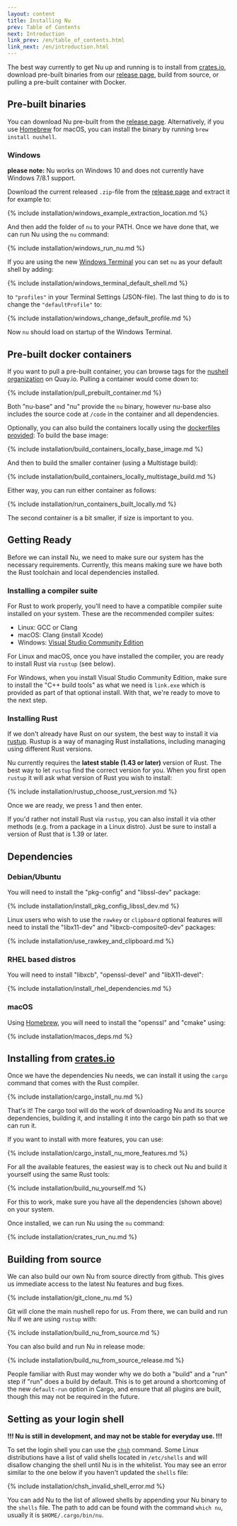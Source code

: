 ```yaml
---
layout: content
title: Installing Nu
prev: Table of Contents
next: Introduction
link_prev: /en/table_of_contents.html
link_next: /en/introduction.html
---
```


The best way currently to get Nu up and running is to install from [crates.io](https://crates.io), download pre-built binaries from our [release page](https://github.com/nushell/nushell/releases), build from source, or pulling a pre-built container with Docker.

## Pre-built binaries

You can download Nu pre-built from the [release page](https://github.com/nushell/nushell/releases). Alternatively, if you use [Homebrew](https://brew.sh/) for macOS, you can install the binary by running `brew install nushell`.

### Windows

**please note:** Nu works on Windows 10 and does not currently have Windows 7/8.1 support.

Download the current released `.zip`-file from the [release page](https://github.com/nushell/nushell/releases) and extract it for example to:

{% include installation/windows_example_extraction_location.md %}

And then add the folder of `nu` to your PATH. Once we have done that, we can run Nu using the `nu` command:

{% include installation/windows_run_nu.md %}

If you are using the new [Windows Terminal](https://github.com/microsoft/terminal) you can set `nu` as your default shell by adding:

{% include installation/windows_terminal_default_shell.md %}

to  `"profiles"` in your Terminal Settings (JSON-file). The last thing to do is to change the `"defaultProfile"` to:

{% include installation/windows_change_default_profile.md %}

Now `nu` should load on startup of the Windows Terminal.

## Pre-built docker containers

If you want to pull a pre-built container, you can browse tags for the [nushell organization](https://quay.io/organization/nushell)
on Quay.io. Pulling a container would come down to:

{% include installation/pull_prebuilt_container.md %}

Both "nu-base" and "nu" provide the `nu` binary, however nu-base also includes the source code at `/code`
in the container and all dependencies.

Optionally, you can also build the containers locally using the [dockerfiles provided](https://github.com/nushell/nushell/tree/master/docker):
To build the base image:

{% include installation/build_containers_locally_base_image.md %}

And then to build the smaller container (using a Multistage build):

{% include installation/build_containers_locally_multistage_build.md %}

Either way, you can run either container as follows:

{% include installation/run_containers_built_locally.md %}

The second container is a bit smaller, if size is important to you.

## Getting Ready

Before we can install Nu, we need to make sure our system has the necessary requirements. Currently, this means making sure we have both the Rust toolchain and local dependencies installed.

### Installing a compiler suite

For Rust to work properly, you'll need to have a compatible compiler suite installed on your system. These are the recommended compiler suites:

* Linux: GCC or Clang
* macOS: Clang (install Xcode)
* Windows: [Visual Studio Community Edition](https://visualstudio.microsoft.com/vs/community/)

For Linux and macOS, once you have installed the compiler, you are ready to install Rust via `rustup` (see below).

For Windows, when you install Visual Studio Community Edition, make sure to install the "C++ build tools" as what we need is `link.exe` which is provided as part of that optional install.  With that, we're ready to move to the next step.

### Installing Rust

If we don't already have Rust on our system, the best way to install it via [rustup](https://rustup.rs/). Rustup is a way of managing Rust installations, including managing using different Rust versions. 

Nu currently requires the **latest stable (1.43 or later)** version of Rust. The best way to let `rustup` find the correct version for you. When you first open `rustup` it will ask what version of Rust you wish to install:

{% include installation/rustup_choose_rust_version.md %}

Once we are ready, we press 1 and then enter.

If you'd rather not install Rust via `rustup`, you can also install it via other methods (e.g. from a package in a Linux distro). Just be sure to install a version of Rust that is 1.39 or later.

## Dependencies

### Debian/Ubuntu

You will need to install the "pkg-config" and "libssl-dev" package:

{% include installation/install_pkg_config_libssl_dev.md %}

Linux users who wish to use the `rawkey` or `clipboard` optional features will need to install the "libx11-dev" and "libxcb-composite0-dev" packages:

{% include installation/use_rawkey_and_clipboard.md %}

### RHEL based distros

You will need to install "libxcb", "openssl-devel" and "libX11-devel":

{% include installation/install_rhel_dependencies.md %}

### macOS

Using [Homebrew](https://brew.sh/), you will need to install the "openssl" and "cmake" using: 

{% include installation/macos_deps.md %}

## Installing from [crates.io](https://crates.io)

Once we have the dependencies Nu needs, we can install it using the `cargo` command that comes with the Rust compiler.

{% include installation/cargo_install_nu.md %}

That's it!  The cargo tool will do the work of downloading Nu and its source dependencies, building it, and installing it into the cargo bin path so that we can run it.

If you want to install with more features, you can use:

{% include installation/cargo_install_nu_more_features.md %}

For all the available features, the easiest way is to check out Nu and build it yourself using the same Rust tools:

{% include installation/build_nu_yourself.md %}

For this to work, make sure you have all the dependencies (shown above) on your system.

Once installed, we can run Nu using the `nu` command:

{% include installation/crates_run_nu.md %}

## Building from source

We can also build our own Nu from source directly from github. This gives us immediate access to the latest Nu features and bug fixes.

{% include installation/git_clone_nu.md %}

Git will clone the main nushell repo for us. From there, we can build and run Nu if we are using `rustup` with:

{% include installation/build_nu_from_source.md %}

You can also build and run Nu in release mode:

{% include installation/build_nu_from_source_release.md %}

People familiar with Rust may wonder why we do both a "build" and a "run" step if "run" does a build by default. This is to get around a shortcoming of the new `default-run` option in Cargo, and ensure that all plugins are built, though this may not be required in the future.

## Setting as your login shell

**!!! Nu is still in development, and may not be stable for everyday use. !!!**

To set the login shell you can use the [`chsh`](https://linux.die.net/man/1/chsh) command.
Some Linux distributions have a list of valid shells located in `/etc/shells` and will disallow changing the shell until Nu is in the whitelist. You may see an error similar to the one below if you haven't updated the `shells` file:

{% include installation/chsh_invalid_shell_error.md %}

You can add Nu to the list of allowed shells by appending your Nu binary to the `shells` file.
The path to add can be found with the command `which nu`, usually it is `$HOME/.cargo/bin/nu`.
